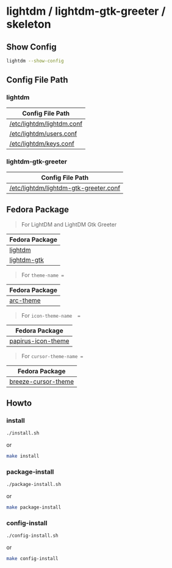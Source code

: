 
# lightdm / lightdm-gtk-greeter / skeleton



## Show Config

``` sh
lightdm --show-config
```




## Config File Path


### lightdm

| Config File Path |
| --- |
| [/etc/lightdm/lightdm.conf](./asset/overlay/etc/lightdm/lightdm.conf) |
| [/etc/lightdm/users.conf](./asset/overlay/etc/lightdm/users.conf) |
| [/etc/lightdm/keys.conf](./asset/overlay/etc/lightdm/keys.conf) |


### lightdm-gtk-greeter

| Config File Path |
| --- |
| [/etc/lightdm/lightdm-gtk-greeter.conf](./asset/overlay/etc/lightdm/lightdm-gtk-greeter.conf) |




## Fedora Package

> For LightDM and LightDM Gtk Greeter

| Fedora Package |
| --- |
| [lightdm](https://packages.fedoraproject.org/pkgs/lightdm/lightdm/) |
| [lightdm-gtk](https://packages.fedoraproject.org/pkgs/lightdm-gtk/lightdm-gtk/) |

> For `theme-name =`

| Fedora Package |
| --- |
| [arc-theme](https://packages.fedoraproject.org/pkgs/arc-theme/arc-theme/) |


> For `icon-theme-name  =`

| Fedora Package |
| --- |
| [papirus-icon-theme](https://packages.fedoraproject.org/pkgs/papirus-icon-theme/papirus-icon-theme/) |


> For `cursor-theme-name =`

| Fedora Package |
| --- |
| [breeze-cursor-theme](https://packages.fedoraproject.org/pkgs/plasma-breeze/breeze-cursor-theme/) |




## Howto


### install

``` sh
./install.sh
```

or

``` sh
make install
```


### package-install

``` sh
./package-install.sh
```

or

``` sh
make package-install
```


### config-install

``` sh
./config-install.sh
```

or

``` sh
make config-install
```
